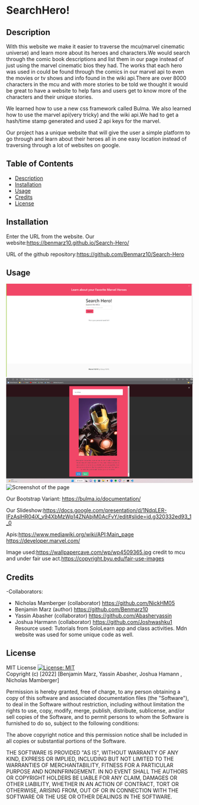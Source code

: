 # SearchHero!

## Description
With this website we make it easier to traverse the mcu(marvel cinematic universe) and learn more about its heroes and characters.We would search through the comic book descriptions and list them in our page instead of just using the marvel cinematic bios they had. The works that each hero was used in could be found through the comics in our marvel api to even the movies or tv shows and info found in the wiki api.There are over 8000 characters in the mcu and with more stories to be told we thought it would be great to have a website to help fans and users get to know more of the characters and their unique stories. 

We learned how to use a new css framework called Bulma. We also learned how to use the marvel api(very tricky) and the wiki api.We had to get a hash/time stamp generated and used 2 api keys for the marvel. 

Our project has a unique website that will give the user a simple platform to go through and learn about their heroes all in one easy location instead of traversing through a lot of websites on google. 


## Table of Contents

- [Description](#description)
- [Installation](#installation)
- [Usage](#usage)
- [Credits](#credits)
- [License](#license)

## Installation

Enter the URL from the website. Our website:https://benmarz10.github.io/Search-Hero/

URL of the github repository:https://github.com/Benmarz10/Search-Hero
## Usage
![Screenshot of the page](./assets/images/Website%20Page.png "Screenshot Page")
![Screenshot of the page](./assets/images/SearchHeroIronManexample.png "Application In Use")
![Screenshot of the page](./assets/images/workingcopyofsavedwebsite.png"Template")



Our Bootstrap Variant:
https://bulma.io/documentation/

Our Slideshow:https://docs.google.com/presentation/d/1NdqLER-IFzAslHR04iX_v94XbMzWp14ZNAbjM0AcFvY/edit#slide=id.g320332ed93_1_0

Apis:https://www.mediawiki.org/wiki/API:Main_page
https://developer.marvel.com/

Image used:https://wallpapercave.com/wp/wp4509365.jpg
credit to mcu and under fair use act.https://copyright.byu.edu/fair-use-images

## Credits

-Collaborators:
- Nicholas Mamberger (collaborator) https://github.com/NickHM05
- Benjamin Marz (author) https://github.com/Benmarz10
- Yassin Abasher (collaborator) https://github.com/Abasheryassin
- Joshua Harmann (collaborator) https://github.com/Joshwashku1
Resource used: Tutorials from SoloLearn app and class activities. Mdn website was used for some unique code as well.

## License

MIT License
[![License: MIT](https://img.shields.io/badge/License-MIT-yellow.svg)](https://opensource.org/licenses/MIT)
<br>Copyright (c) [2022] [Benjamin Marz, Yassin Abasher, Joshua Hamann , Nicholas Mamberger]

Permission is hereby granted, free of charge, to any person obtaining a copy
of this software and associated documentation files (the "Software"), to deal
in the Software without restriction, including without limitation the rights
to use, copy, modify, merge, publish, distribute, sublicense, and/or sell
copies of the Software, and to permit persons to whom the Software is
furnished to do so, subject to the following conditions:

The above copyright notice and this permission notice shall be included in all
copies or substantial portions of the Software.

THE SOFTWARE IS PROVIDED "AS IS", WITHOUT WARRANTY OF ANY KIND, EXPRESS OR
IMPLIED, INCLUDING BUT NOT LIMITED TO THE WARRANTIES OF MERCHANTABILITY,
FITNESS FOR A PARTICULAR PURPOSE AND NONINFRINGEMENT. IN NO EVENT SHALL THE
AUTHORS OR COPYRIGHT HOLDERS BE LIABLE FOR ANY CLAIM, DAMAGES OR OTHER
LIABILITY, WHETHER IN AN ACTION OF CONTRACT, TORT OR OTHERWISE, ARISING FROM,
OUT OF OR IN CONNECTION WITH THE SOFTWARE OR THE USE OR OTHER DEALINGS IN THE
SOFTWARE.

